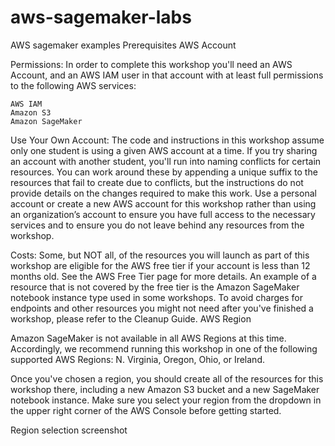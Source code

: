 # aws-sagemaker-labs
AWS sagemaker examples
Prerequisites
AWS Account

Permissions: In order to complete this workshop you'll need an AWS Account, and an AWS IAM user in that account with at least full permissions to the following AWS services:

    AWS IAM
    Amazon S3
    Amazon SageMaker
   
Use Your Own Account: The code and instructions in this workshop assume only one student is using a given AWS account at a time. If you try sharing an account with another student, you'll run into naming conflicts for certain resources. You can work around these by appending a unique suffix to the resources that fail to create due to conflicts, but the instructions do not provide details on the changes required to make this work. Use a personal account or create a new AWS account for this workshop rather than using an organization’s account to ensure you have full access to the necessary services and to ensure you do not leave behind any resources from the workshop.

Costs: Some, but NOT all, of the resources you will launch as part of this workshop are eligible for the AWS free tier if your account is less than 12 months old. See the AWS Free Tier page for more details. An example of a resource that is not covered by the free tier is the Amazon SageMaker notebook instance type used in some workshops. To avoid charges for endpoints and other resources you might not need after you've finished a workshop, please refer to the Cleanup Guide.
AWS Region

Amazon SageMaker is not available in all AWS Regions at this time. Accordingly, we recommend running this workshop in one of the following supported AWS Regions: N. Virginia, Oregon, Ohio, or Ireland.

Once you've chosen a region, you should create all of the resources for this workshop there, including a new Amazon S3 bucket and a new SageMaker notebook instance. Make sure you select your region from the dropdown in the upper right corner of the AWS Console before getting started.

Region selection screenshot
